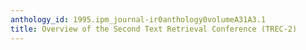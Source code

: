 ```yaml
---
anthology_id: 1995.ipm_journal-ir0anthology0volumeA31A3.1
title: Overview of the Second Text Retrieval Conference (TREC-2)
---
```

